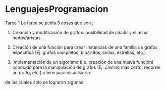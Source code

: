 # LenguajesProgramacion
Tarea 1
 La tarea se pedia 3 cosas que son ;
 1. Creación y modificación de grafos: posibilidad de añadir y eliminar nodos/aristas.

2. Creación de una función para crear instancias de una familia de grafos específica (Ej: grafos completos, bipartitos, ciclos, estrellas, etc.)

3. Implementación de un algoritmo (i.e. creación de una nueva función) conocido para la manipulación de grafos (Ej: camino más corto, recorrer un grafo, etc.) o bien para visualizarlo.

de las cuales solo se lograron algunas.
